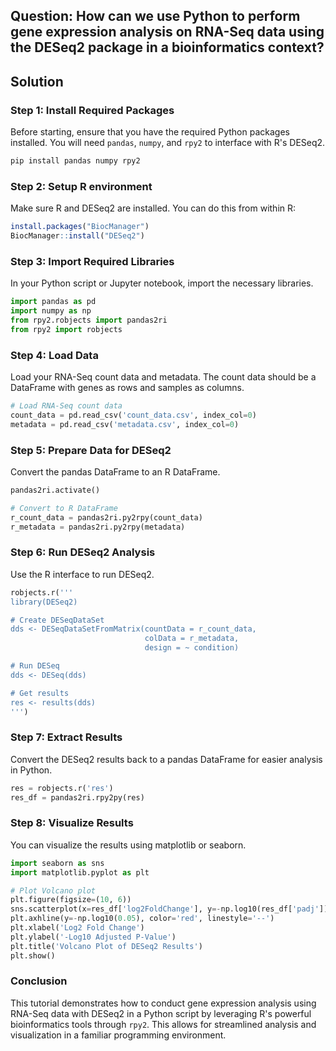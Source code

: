 ## Question: How can we use Python to perform gene expression analysis on RNA-Seq data using the DESeq2 package in a bioinformatics context?

## Solution

### Step 1: Install Required Packages

Before starting, ensure that you have the required Python packages installed. You will need `pandas`, `numpy`, and `rpy2` to interface with R's DESeq2.

```bash
pip install pandas numpy rpy2
```

### Step 2: Setup R environment

Make sure R and DESeq2 are installed. You can do this from within R:

```R
install.packages("BiocManager")
BiocManager::install("DESeq2")
```

### Step 3: Import Required Libraries

In your Python script or Jupyter notebook, import the necessary libraries.

```python
import pandas as pd
import numpy as np
from rpy2.robjects import pandas2ri
from rpy2 import robjects
```

### Step 4: Load Data

Load your RNA-Seq count data and metadata. The count data should be a DataFrame with genes as rows and samples as columns.

```python
# Load RNA-Seq count data
count_data = pd.read_csv('count_data.csv', index_col=0)
metadata = pd.read_csv('metadata.csv', index_col=0)
```

### Step 5: Prepare Data for DESeq2

Convert the pandas DataFrame to an R DataFrame.

```python
pandas2ri.activate()

# Convert to R DataFrame
r_count_data = pandas2ri.py2rpy(count_data)
r_metadata = pandas2ri.py2rpy(metadata)
```

### Step 6: Run DESeq2 Analysis

Use the R interface to run DESeq2.

```python
robjects.r('''
library(DESeq2)

# Create DESeqDataSet
dds <- DESeqDataSetFromMatrix(countData = r_count_data,
                              colData = r_metadata,
                              design = ~ condition)

# Run DESeq
dds <- DESeq(dds)

# Get results
res <- results(dds)
''')
```

### Step 7: Extract Results

Convert the DESeq2 results back to a pandas DataFrame for easier analysis in Python.

```python
res = robjects.r('res')
res_df = pandas2ri.rpy2py(res)
```

### Step 8: Visualize Results

You can visualize the results using matplotlib or seaborn.

```python
import seaborn as sns
import matplotlib.pyplot as plt

# Plot Volcano plot
plt.figure(figsize=(10, 6))
sns.scatterplot(x=res_df['log2FoldChange'], y=-np.log10(res_df['padj']), alpha=0.5)
plt.axhline(y=-np.log10(0.05), color='red', linestyle='--')
plt.xlabel('Log2 Fold Change')
plt.ylabel('-Log10 Adjusted P-Value')
plt.title('Volcano Plot of DESeq2 Results')
plt.show()
```

### Conclusion

This tutorial demonstrates how to conduct gene expression analysis using RNA-Seq data with DESeq2 in a Python script by leveraging R's powerful bioinformatics tools through `rpy2`. This allows for streamlined analysis and visualization in a familiar programming environment.